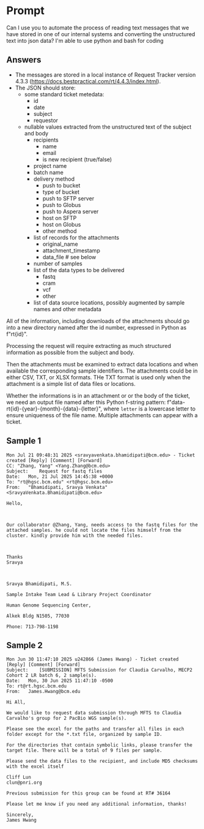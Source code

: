 # Prompt

Can I use you to automate the process of reading text messages that we have stored in one of our internal systems and converting the unstructured text into json data? I'm able to use python and bash for coding

## Answers

- The messages are stored in a local instance of Request Tracker version 4.3.3 (https://docs.bestpractical.com/rt/4.4.3/index.html).
- The JSON should store:
    - some standard ticket metedata:
        - id
        - date
        - subject
        - requestor
    - nullable values extracted from the unstructured text of the subject and body
        - recipients
            - name
            - email
            - is new recipient (true/false)
        - project name
        - batch name
        - delivery method
            - push to bucket
            - type of bucket
            - push to SFTP server
            - push to Globus
            - push to Aspera server
            - host on SFTP
            - host on Globus
            - other method
        - list of records for the attachments
            - original_name
            - attachment_timestamp
            - data_file  # see below
        - number of samples
        - list of the data types to be delivered
            - fastq
            - cram
            - vcf
            - other
        - list of data source locations, possibly augmented by sample names and other metadata

All of the information, including downloads of the attachments should go into a new directory named after the id number, expressed in Python as f"rt{id}".

Processing the request will require extracting as much structured information as possible from the subject and body.

Then the attachments must be examined to extract data locations and when available the corresponding sample identifiers. The attachments could be in either CSV, TXT, or XLSX formats. THe TXT format is used only when the attachment is a simple list of data files or locations.

Whether the informations is in an attachment or or the body of the ticket, we need an output file named after this Python f-string pattern: f"data-rt{id}-{year}-{month}-{data}-{letter}", where `letter` is a lowercase letter to ensure uniqueness of the file name. Multiple attachments can appear with a ticket.

## Sample 1

```
Mon Jul 21 09:48:31 2025 <sravyavenkata.bhamidipati@bcm.edu> - Ticket created [Reply] [Comment] [Forward]
CC:	"Zhang, Yang" <Yang.Zhang@bcm.edu>
Subject:	Request for fastq files
Date:	Mon, 21 Jul 2025 14:45:38 +0000
To:	"rt@hgsc.bcm.edu" <rt@hgsc.bcm.edu>
From:	"Bhamidipati, Sravya Venkata" <SravyaVenkata.Bhamidipati@bcm.edu>

Hello,

 

Our collaborator @Zhang, Yang, needs access to the fastq files for the attached samples. he could not locate the files himself from the cluster. kindly provide him with the needed files.

 

Thanks
Sravya

 

Sravya Bhamidipati, M.S.

Sample Intake Team Lead & Library Project Coordinator

Human Genome Sequencing Center,

Alkek Bldg N1505, 77030

Phone: 713-798-1198
```

## Sample 2

```
Mon Jun 30 11:47:10 2025 u242866 (James Hwang) - Ticket created [Reply] [Comment] [Forward]
Subject:	[SUBMISSION] MFTS Submission for Claudia Carvalho, MECP2 Cohort 2 LR batch 6, 2 sample(s).
Date:	Mon, 30 Jun 2025 11:47:10 -0500
To:	rt@rt.hgsc.bcm.edu
From:	James.Hwang@bcm.edu

Hi All,

We would like to request data submission through MFTS to Claudia Carvalho's group for 2 PacBio WGS sample(s).

Please see the excel for the paths and transfer all files in each folder except for the *.txt file, organized by sample ID.

For the directories that contain symbolic links, please transfer the target file. There will be a total of 9 files per sample. 

Please send the data files to the recipient, and include MD5 checksums with the excel itself

Cliff Lun
clun@pnri.org

Previous submission for this group can be found at RT# 36164

Please let me know if you need any additional information, thanks!

Sincerely,
James Hwang
```
